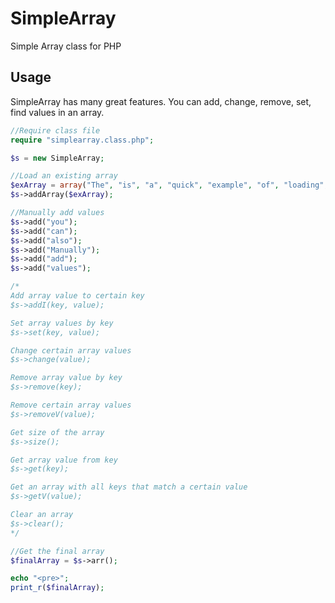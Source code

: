 SimpleArray
===========

Simple Array class for PHP

## Usage

SimpleArray has many great features. You can add, change, remove, set, find values in an array.

```php
//Require class file
require "simplearray.class.php";

$s = new SimpleArray;

//Load an existing array
$exArray = array("The", "is", "a", "quick", "example", "of", "loading", "an", "array");
$s->addArray($exArray);

//Manually add values
$s->add("you");
$s->add("can");
$s->add("also");
$s->add("Manually");
$s->add("add");
$s->add("values");

/*
Add array value to certain key
$s->addI(key, value);

Set array values by key
$s->set(key, value);

Change certain array values
$s->change(value);

Remove array value by key
$s->remove(key);

Remove certain array values
$s->removeV(value);

Get size of the array
$s->size();

Get array value from key
$s->get(key);

Get an array with all keys that match a certain value
$s->getV(value);

Clear an array
$s->clear();
*/

//Get the final array
$finalArray = $s->arr();

echo "<pre>";
print_r($finalArray);
